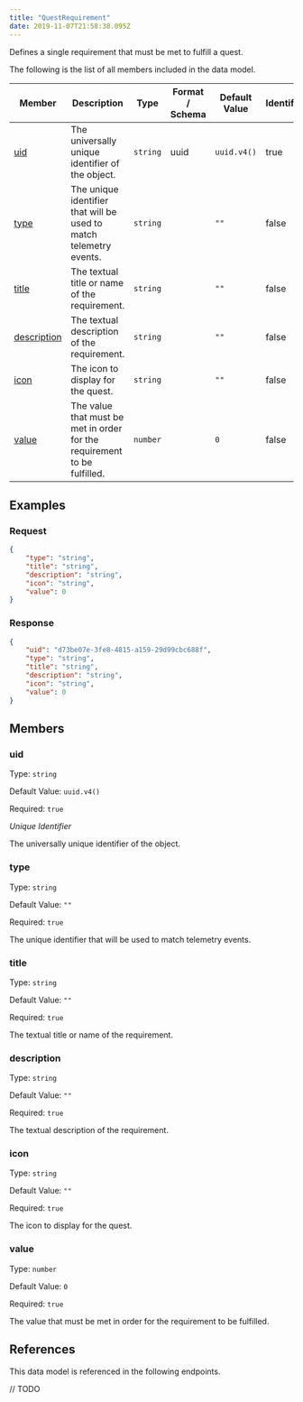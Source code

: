 ```yaml
---
title: "QuestRequirement"
date: 2019-11-07T21:58:38.095Z
---
```


Defines a single requirement that must be met to fulfill a quest.

The following is the list of all members included in the data model.

| Member            | Description                         | Type | Format / Schema | Default Value | Identifier | Unique | Required |
| ----------------- | ----------------------------------- | ---- | ------ | ------------- | ---------- | ------ | -------- |
| [uid](#uid) | The universally unique identifier of the object. | `string` | uuid | `uuid.v4()` | true | true | true |
| [type](#type) | The unique identifier that will be used to match telemetry events. | `string` |  | `""` | false | false | true |
| [title](#title) | The textual title or name of the requirement. | `string` |  | `""` | false | false | true |
| [description](#description) | The textual description of the requirement. | `string` |  | `""` | false | false | true |
| [icon](#icon) | The icon to display for the quest. | `string` |  | `""` | false | false | true |
| [value](#value) | The value that must be met in order for the requirement to be fulfilled. | `number` |  | `0` | false | false | true |

## Examples
### Request

```json
{
    "type": "string",
    "title": "string",
    "description": "string",
    "icon": "string",
    "value": 0
}
```

### Response

```json
{
    "uid": "d73be07e-3fe8-4815-a159-29d99cbc688f",
    "type": "string",
    "title": "string",
    "description": "string",
    "icon": "string",
    "value": 0
}
```


## Members

### uid

Type: `string`

Default Value: `uuid.v4()`

Required: `true`

*Unique* *Identifier*

The universally unique identifier of the object.

### type

Type: `string`

Default Value: `""`

Required: `true`

The unique identifier that will be used to match telemetry events.

### title

Type: `string`

Default Value: `""`

Required: `true`

The textual title or name of the requirement.

### description

Type: `string`

Default Value: `""`

Required: `true`

The textual description of the requirement.

### icon

Type: `string`

Default Value: `""`

Required: `true`

The icon to display for the quest.

### value

Type: `number`

Default Value: `0`

Required: `true`

The value that must be met in order for the requirement to be fulfilled.

## References

This data model is referenced in the following endpoints.

// TODO